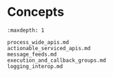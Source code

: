 # Concepts

```{toctree}
:maxdepth: 1

process_wide_apis.md
actionable_serviced_apis.md
message_feeds.md
execution_and_callback_groups.md
logging_interop.md
```
